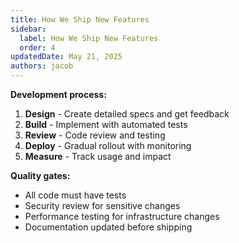 ```yaml
---
title: How We Ship New Features
sidebar:
  label: How We Ship New Features
  order: 4
updatedDate: May 21, 2025
authors: jacob
---
```


**Development process:**
1. **Design** - Create detailed specs and get feedback
2. **Build** - Implement with automated tests
3. **Review** - Code review and testing
4. **Deploy** - Gradual rollout with monitoring
5. **Measure** - Track usage and impact

**Quality gates:**
- All code must have tests
- Security review for sensitive changes
- Performance testing for infrastructure changes
- Documentation updated before shipping
